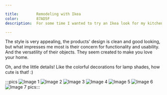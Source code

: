 ```yaml
---

title:        Remodeling with Ikea
color:        87AD5F
description:  For some time I wanted to try an Ikea look for my kitchen.

---
```

The style is very appealing, the products' design is clean and good looking, but what impresses me most is their concern for functionality and usability. And the versatility of their objects. They seem created to make you love your home.

Oh, and the little details! Like the colorful decorations for lamp shades, how cute is that! :)

:::pics
![Image 1](jpg)
![Image 2](jpg)
![Image 3](jpg)
![Image 4](jpg)
![Image 5](jpg)
![Image 6](jpg)
![Image 7](jpg)
pics:::
